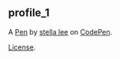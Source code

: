 profile_1
---------


A [Pen](https://codepen.io/stella_lee/pen/pBoVgy) by [stella lee](https://codepen.io/stella_lee) on [CodePen](https://codepen.io).

[License](https://codepen.io/stella_lee/pen/pBoVgy/license).